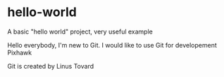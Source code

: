 # hello-world
A basic "hello world" project, very useful example

Hello everybody, I'm new to Git. I would like to use Git for developement Pixhawk

Git is created by Linus Tovard
